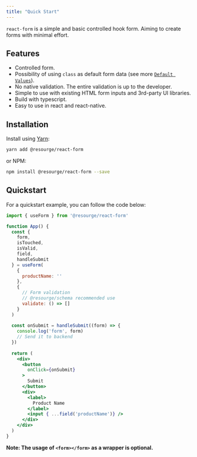 ```yaml
---
title: "Quick Start"
---
```


`react-form` is a simple and basic controlled hook form. Aiming to create forms with minimal effort.

## Features

- Controlled form.
- Possibility of using `class` as default form data (see more [`Default Values`](https://resourge.vercel.app/react-form/default-values)).
- No native validation. The entire validation is up to the developer.
- Simple to use with existing HTML form inputs and 3rd-party UI libraries.
- Build with typescript.
- Easy to use in react and react-native.

## Installation

Install using [Yarn](https://yarnpkg.com):

```sh
yarn add @resourge/react-form
```

or NPM:

```sh
npm install @resourge/react-form --save
```



## Quickstart

For a quickstart example, you can follow the code below:

```jsx
import { useForm } from '@resourge/react-form'

function App() {
  const {
    form,
    isTouched,
    isValid,
    field,
    handleSubmit
  } = useForm(
    {
      productName: ''
    },
    {
      // Form validation
      // @resourge/schema recommended use
      validate: () => []
    }
  )
  
  const onSubmit = handleSubmit((form) => {
    console.log('form', form)
    // Send it to backend
  })
  
  return (
    <div>
      <button 
        onClick={onSubmit}
      >
        Submit
      </button>
      <div>
        <label>
          Product Name
        </label>
        <input { ...field('productName')} />
      </div>
    </div>
  )
}
```

**Note: The usage of `<form></form>` as a wrapper is optional.**